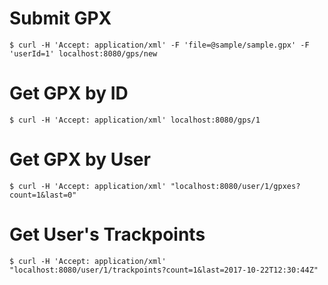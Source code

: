 
# Submit GPX

```shell script
$ curl -H 'Accept: application/xml' -F 'file=@sample/sample.gpx' -F 'userId=1' localhost:8080/gps/new
```

# Get GPX by ID

```shell script
$ curl -H 'Accept: application/xml' localhost:8080/gps/1
```

# Get GPX by User

```shell script
$ curl -H 'Accept: application/xml' "localhost:8080/user/1/gpxes?count=1&last=0"
```

# Get User's Trackpoints

```shell script
$ curl -H 'Accept: application/xml' "localhost:8080/user/1/trackpoints?count=1&last=2017-10-22T12:30:44Z"
```